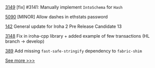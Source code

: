 
[3149](https://github.com/hyperledger/iroha/pull/3149) [fix] #3141: Manually implement `IntoSchema` for `Hash`

[5090](https://github.com/hyperledger/besu/pull/5090) [MINOR] Allow dashes in ethstats password

[142](https://github.com/hyperledger/iroha-javascript/pull/142) General update for Iroha 2 Pre Release Candidate 13

[3148](https://github.com/hyperledger/iroha/pull/3148) Fix in iroha-cpp library + added example of few transactions (HL branch -> develop)

[389](https://github.com/hyperledger/fabric-chaincode-node/pull/389) Add missing `fast-safe-stringify` dependency to `fabric-shim`


[See more >>>](https://start-here.hyperledger.org/pull-requests)
